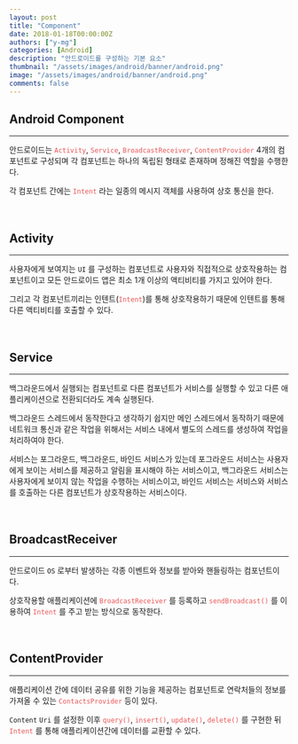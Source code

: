 ```yaml
---
layout: post
title: "Component"
date: 2018-01-18T00:00:00Z
authors: ["y-mg"]
categories: [Android]
description: "안드로이드를 구성하는 기본 요소"
thumbnail: "/assets/images/android/banner/android.png"
image: "/assets/images/android/banner/android.png"
comments: false
---
```


## Android Component
***
안드로이드는 <code style="color: #eb5657;">Activity</code>, <code style="color: #eb5657;">Service</code>, <code style="color: #eb5657;">BroadcastReceiver</code>, <code style="color: #eb5657;">ContentProvider</code> 4개의 컴포넌트로 구성되며 각 컴포넌트는 하나의 독립된 형태로 존재하며 정해진 역할을 수행한다.
<br/>

각 컴포넌트 간에는 <code style="color: #eb5657;">Intent</code> 라는 일종의 메시지 객체를 사용하여 상호 통신을 한다.
<br/>
<br/>
<br/>



## Activity
***
사용자에게 보여지는 `UI` 를 구성하는 컴포넌트로 사용자와 직접적으로 상호작용하는 컴포넌트이고 모든 안드로이드 앱은 최소 1개 이상의 액티비티를 가지고 있어야 한다.
<br/>

그리고 각 컴포넌트끼리는 인텐트(<code style="color: #eb5657;">Intent</code>)를 통해 상호작용하기 때문에 인텐트를 통해 다른 액티비티를 호출할 수 있다.
<br/>
<br/>
<br/>



## Service
***
백그라운드에서 실행되는 컴포넌트로 다른 컴포넌트가 서비스를 실행할 수 있고 다른 애플리케이션으로 전환되더라도 계속 실행된다.
<br/>

백그라운드 스레드에서 동작한다고 생각하기 쉽지만 메인 스레드에서 동작하기 때문에 네트워크 통신과 같은 작업을 위해서는 서비스 내에서 별도의 스레드를 생성하여 작업을 처리하여야 한다.
<br/>

서비스는 포그라운드, 백그라운드, 바인드 서비스가 있는데 포그라운드 서비스는 사용자에게 보이는 서비스를 제공하고 알림을 표시해야 하는 서비스이고, 백그라운드 서비스는 사용자에게 보이지 않는 작업을 수행하는 서비스이고, 바인드 서비스는 서비스와 서비스를 호출하는 다른 컴포넌트가 상호작용하는 서비스이다.
<br/>
<br/>
<br/>



## BroadcastReceiver
***
안드로이드 `OS` 로부터 발생하는 각종 이벤트와 정보를 받아와 핸들링하는 컴포넌트이다.
<br/>

상호작용할 애플리케이션에 <code style="color: #eb5657;">BroadcastReceiver</code> 를 등록하고 <code style="color: #eb5657;">sendBroadcast()</code> 를 이용하여 <code style="color: #eb5657;">Intent</code> 를 주고 받는 방식으로 동작한다.
<br/>
<br/>
<br/>



## ContentProvider
***
애플리케이션 간에 데이터 공유를 위한 기능을 제공하는 컴포넌트로 연락처들의 정보를 가져올 수 있는 <code style="color: #eb5657;">ContactsProvider</code> 등이 있다.
<br/>

`Content` `Uri` 를 설정한 이후 <code style="color: #eb5657;">query()</code>, <code style="color: #eb5657;">insert()</code>, <code style="color: #eb5657;">update()</code>, <code style="color: #eb5657;">delete()</code> 를 구현한 뒤 <code style="color: #eb5657;">Intent</code> 를 통해 애플리케이션간에 데이터를 교환할 수 있다.